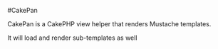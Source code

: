 #CakePan 

CakePan is a CakePHP view helper that renders Mustache templates.

It will load and render sub-templates as well